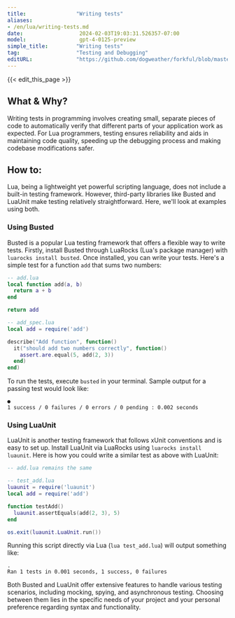 ```yaml
---
title:                "Writing tests"
aliases:
- /en/lua/writing-tests.md
date:                  2024-02-03T19:03:31.526357-07:00
model:                 gpt-4-0125-preview
simple_title:         "Writing tests"
tag:                  "Testing and Debugging"
editURL:              "https://github.com/dogweather/forkful/blob/master/content/en/lua/writing-tests.md"
---
```


{{< edit_this_page >}}

## What & Why?

Writing tests in programming involves creating small, separate pieces of code to automatically verify that different parts of your application work as expected. For Lua programmers, testing ensures reliability and aids in maintaining code quality, speeding up the debugging process and making codebase modifications safer.

## How to:

Lua, being a lightweight yet powerful scripting language, does not include a built-in testing framework. However, third-party libraries like Busted and LuaUnit make testing relatively straightforward. Here, we'll look at examples using both.

### Using Busted

Busted is a popular Lua testing framework that offers a flexible way to write tests. Firstly, install Busted through LuaRocks (Lua's package manager) with `luarocks install busted`. Once installed, you can write your tests. Here's a simple test for a function `add` that sums two numbers:

```lua
-- add.lua
local function add(a, b)
  return a + b
end

return add
```

```lua
-- add_spec.lua
local add = require('add')

describe("Add function", function()
  it("should add two numbers correctly", function()
    assert.are.equal(5, add(2, 3))
  end)
end)
```

To run the tests, execute `busted` in your terminal. Sample output for a passing test would look like:

```
●
1 success / 0 failures / 0 errors / 0 pending : 0.002 seconds
```

### Using LuaUnit

LuaUnit is another testing framework that follows xUnit conventions and is easy to set up. Install LuaUnit via LuaRocks using `luarocks install luaunit`. Here is how you could write a similar test as above with LuaUnit:

```lua
-- add.lua remains the same

-- test_add.lua
luaunit = require('luaunit')
local add = require('add')

function testAdd()
  luaunit.assertEquals(add(2, 3), 5)
end

os.exit(luaunit.LuaUnit.run())
```

Running this script directly via Lua (`lua test_add.lua`) will output something like:

```
.
Ran 1 tests in 0.001 seconds, 1 success, 0 failures
```

Both Busted and LuaUnit offer extensive features to handle various testing scenarios, including mocking, spying, and asynchronous testing. Choosing between them lies in the specific needs of your project and your personal preference regarding syntax and functionality.
